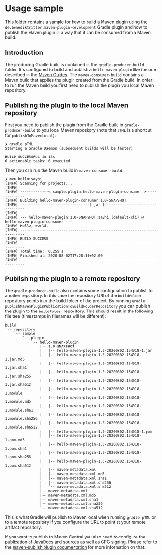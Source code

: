 # Usage sample

This folder contains a sample for how to build a Maven plugin using the `de.benediktritter.maven-plugin-development` Gradle plugin and how to publish the Maven plugin in a way that it can be consumed from a Maven build.

## Introduction

The producing Gradle build is contained in the `gradle-producer-build` folder.
It's configured to build and publish a `hello-maven-plugin` like the one described in the [Maven Guides](https://maven.apache.org/guides/plugin/guide-java-plugin-development.html).
The `maven-consumer-build` contains a Maven build that applies the plugin created from the Gradle build.
In order to run the Maven build you first need to publish the plugin you local Maven repository.

## Publishing the plugin to the local Maven repository

First you need to publish the plugin from the Gradle build in `gradle-producer-build` to you local Maven repository (note that `pTML` is a shortcut for `publishToMavenLocal`):

```shell
❯ gradle pTML
Starting a Gradle Daemon (subsequent builds will be faster)

BUILD SUCCESSFUL in 13s
6 actionable tasks: 6 executed
```

Then you can run the Maven build in `maven-consumer-build`:

```shell
❯ mvn hello:sayhi
[INFO] Scanning for projects...
[INFO]
[INFO] -------------< sample.plugin:hello-maven-plugin-consumer >--------------
[INFO] Building hello-maven-plugin-consumer 1.0-SNAPSHOT
[INFO] --------------------------------[ jar ]---------------------------------
[INFO]
[INFO] --- hello-maven-plugin:1.0-SNAPSHOT:sayhi (default-cli) @ hello-maven-plugin-consumer ---
[INFO] Hello, world.
[INFO] ------------------------------------------------------------------------
[INFO] BUILD SUCCESS
[INFO] ------------------------------------------------------------------------
[INFO] Total time:  0.259 s
[INFO] Finished at: 2020-08-02T17:28:19+02:00
[INFO] ------------------------------------------------------------------------
```

## Publishing the plugin to a remote repository

The `gradle-producer-build` also contains some configuration to publish to another repository.
In this case the repository URI of the `buildFolder` repository points into the build folder of the project.
By running `gradle publishMavenPluginPublicationToBuildFolderRepository` you can publish the plugin to the `buildFolder` repository.
This should result in the following file tree (timestamps in filenames will be different):

```
build
`-- repository
    `-- sample
        `-- plugin
            `-- hello-maven-plugin
                |-- 1.0-SNAPSHOT
                |   |-- hello-maven-plugin-1.0-20200802.154018-1.jar
                |   |-- hello-maven-plugin-1.0-20200802.154018-1.jar.md5
                |   |-- hello-maven-plugin-1.0-20200802.154018-1.jar.sha1
                |   |-- hello-maven-plugin-1.0-20200802.154018-1.jar.sha256
                |   |-- hello-maven-plugin-1.0-20200802.154018-1.jar.sha512
                |   |-- hello-maven-plugin-1.0-20200802.154018-1.module
                |   |-- hello-maven-plugin-1.0-20200802.154018-1.module.md5
                |   |-- hello-maven-plugin-1.0-20200802.154018-1.module.sha1
                |   |-- hello-maven-plugin-1.0-20200802.154018-1.module.sha256
                |   |-- hello-maven-plugin-1.0-20200802.154018-1.module.sha512
                |   |-- hello-maven-plugin-1.0-20200802.154018-1.pom
                |   |-- hello-maven-plugin-1.0-20200802.154018-1.pom.md5
                |   |-- hello-maven-plugin-1.0-20200802.154018-1.pom.sha1
                |   |-- hello-maven-plugin-1.0-20200802.154018-1.pom.sha256
                |   |-- hello-maven-plugin-1.0-20200802.154018-1.pom.sha512
                |   |-- maven-metadata.xml
                |   |-- maven-metadata.xml.md5
                |   |-- maven-metadata.xml.sha1
                |   |-- maven-metadata.xml.sha256
                |   `-- maven-metadata.xml.sha512
                |-- maven-metadata.xml
                |-- maven-metadata.xml.md5
                |-- maven-metadata.xml.sha1
                |-- maven-metadata.xml.sha256
                `-- maven-metadata.xml.sha512
```

This is what Gradle will publish to Maven local when running `gradle pTML` or to a remote repository if you configure the URL to point at your remote artifact repository.

If you want to publish to Maven Central you also need to configure the publication of JavaDocs and sources as well as GPG signing.
Please refer to the [maven-publish plugin documentation](https://docs.gradle.org/current/userguide/publishing_maven.html#publishing_maven:complete_example) for more information on that.
